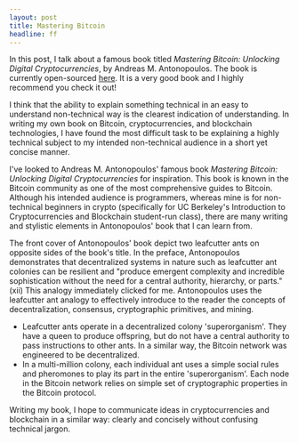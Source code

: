 ```yaml
---
layout: post
title: Mastering Bitcoin
headline: ff
---
```


<p class="message">
  In this post, I talk about a famous book titled <i>Mastering Bitcoin: Unlocking Digital Cryptocurrencies</i>, by Andreas M. 
   Antonopoulos. The book is currently open-sourced <a href="https://github.com/aantonop/bitcoinbook">here</a>. It is 
   a very good book and I highly recommend you check it out!
</p>

I think that the ability to explain something  technical in an easy to understand non-technical way is the clearest indication 
of understanding. In writing my own book on Bitcoin, cryptocurrencies, and blockchain technologies, I have found the most difficult
task to be explaining a highly technical subject to my intended non-technical audience in a short yet concise manner. 

I've looked to Andreas M. Antonopoulos' famous book *Mastering Bitcoin: Unlocking Digital Cryptocurrencies* for inspiration. 
This book is known in the Bitcoin community as one of the most comprehensive guides to Bitcoin. Although his intended 
audience is programmers, whereas mine is for non-technical beginners in crypto (specifically for UC Berkeley's
Introduction to Cryptocurrencies and Blockchain student-run class), there are many writing and stylistic elements in 
Antonopoulos' book that I can learn from. 

The front cover of Antonopoulos' book depict two leafcutter ants on opposite sides of the book's title. In the preface, 
Antonopoulos demonstrates that decentralized systems in nature such as leafcutter ant colonies can be resilient and "produce
emergent complexity and incredible sophistication without the need for a central authority, hierarchy, or parts."(xii) This 
analogy immediately clicked for me. Antonopoulos uses the leafcutter ant analogy to effectively introduce to the reader the concepts of 
decentralization, consensus, cryptographic primitives, and mining. 

<div>
<ul>
<li>Leafcutter ants operate in a decentralized colony 'superorganism'. They have a queen to produce offspring, but do not 
    have a central authority to pass instructions to other ants. In a similar way, the Bitcoin network was engineered to
    be decentralized.</li>
<li>In a multi-million colony, each individual ant uses 
    a simple social rules and pheromones to play its part in the entire 'superorganism'. Each node in the Bitcoin network relies
    on simple set of cryptographic properties in the Bitcoin protocol. </li>
</ul>
</div>


Writing my book, I hope to communicate ideas in cryptocurrencies and blockchain in a similar way: clearly and concisely
without confusing technical jargon.